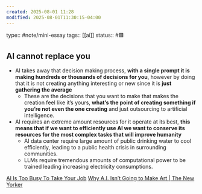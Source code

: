 ```yaml
---
created: 2025-08-01 11:28
modified: 2025-08-01T11:30:15-04:00
---
```

type:: #note/mini-essay 
tags:: [[ai]]
status:: #🟩 
## AI cannot replace you

- AI takes away that decision making process, **with a single prompt it is making hundreds or thousands of decisions for you**, however by doing that it is not creating anything interesting or new since it is **just gathering the average** 
	- These are the decisions that you want to make that makes the creation feel like it’s yours, **what’s the point of creating something if you’re not even the one creating** and just outsourcing to artificial intelligence.
- AI requires an extreme amount resources for it operate at its best, **this means that if we want to efficiently use AI we want to conserve its resources for the most complex tasks that will improve humanity** 
	- AI data center require large amount of public drinking water to cool efficiently, leading to a public health crisis in surrounding communities.
	- LLMs require tremendous amounts of computational power to be trained leading increasing electricity consumptions.



[AI Is Too Busy To Take Your Job](https://www.drorpoleg.com/ai-is-too-busy-to-take-your-job/)
[Why A.I. Isn’t Going to Make Art | The New Yorker](https://www.newyorker.com/culture/the-weekend-essay/why-ai-isnt-going-to-make-art)
